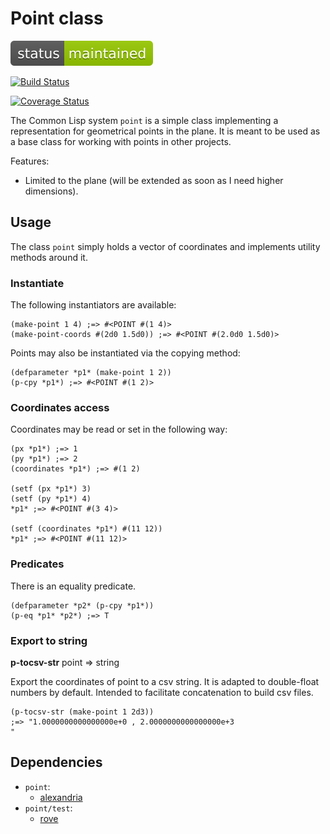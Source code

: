 # Point class
![maintained](https://raw.githubusercontent.com/thomashoullier/badges/master/status-maintained.svg)

[![Build Status](https://drone.git-or-miss.com/api/badges/thomashoullier/point/status.svg)](https://drone.git-or-miss.com/thomashoullier/point)

[![Coverage Status](https://coveralls.io/repos/github/thomashoullier/point/badge.svg?branch=master)](https://coveralls.io/github/thomashoullier/point?branch=master)

The Common Lisp system `point` is a simple class implementing
a representation for geometrical points in the plane. It is
meant to be used as a base class for working with points
in other projects.

Features:
* Limited to the plane (will be extended as soon as I need higher dimensions).

## Usage
The class `point` simply holds a vector of coordinates and implements utility
methods around it.

### Instantiate
The following instantiators are available:

```common-lisp
(make-point 1 4) ;=> #<POINT #(1 4)>
(make-point-coords #(2d0 1.5d0)) ;=> #<POINT #(2.0d0 1.5d0)>
```

Points may also be instantiated via the copying method:

```common-lisp
(defparameter *p1* (make-point 1 2))
(p-cpy *p1*) ;=> #<POINT #(1 2)>
```

### Coordinates access
Coordinates may be read or set in the following way:

```common-lisp
(px *p1*) ;=> 1
(py *p1*) ;=> 2
(coordinates *p1*) ;=> #(1 2)

(setf (px *p1*) 3)
(setf (py *p1*) 4)
*p1* ;=> #<POINT #(3 4)>

(setf (coordinates *p1*) #(11 12))
*p1* ;=> #<POINT #(11 12)>
```

### Predicates
There is an equality predicate.

```common-lisp
(defparameter *p2* (p-cpy *p1*))
(p-eq *p1* *p2*) ;=> T
```

### Export to string
**p-tocsv-str** point => string

Export the coordinates of point to a csv string. It is adapted to double-float
numbers by default. Intended to facilitate concatenation to build csv files.

```common-lisp
(p-tocsv-str (make-point 1 2d3))
;=> "1.0000000000000000e+0 , 2.0000000000000000e+3
"
```

## Dependencies
* `point`:
  * [alexandria](https://gitlab.common-lisp.net/alexandria/alexandria)
* `point/test`:
  * [rove](https://github.com/fukamachi/rove)
